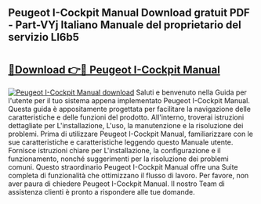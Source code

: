 ## Peugeot I-Cockpit Manual Download gratuit PDF - Part-VYj Italiano Manuale del proprietario del servizio Ll6b5

# <h2><a href="http://dfebtrf.blite.top/?on=Peugeot+I-Cockpit+Manual">🔗Download 👉🔴 Peugeot I-Cockpit Manual</a></h2>

[![Peugeot I-Cockpit Manual download](https://i.imgur.com/lujVjoI.png)](http://dfebtrf.blite.top/?on=Peugeot+I-Cockpit+Manual)
Saluti e benvenuto nella Guida per l'utente per il tuo sistema appena implementato Peugeot I-Cockpit Manual. Questa guida è appositamente progettata per facilitare la navigazione delle caratteristiche e delle funzioni del prodotto. All'interno, troverai istruzioni dettagliate per L'installazione, L'uso, la manutenzione e la risoluzione dei problemi. Prima di utilizzare Peugeot I-Cockpit Manual, familiarizzare con le sue caratteristiche e caratteristiche leggendo questo Manuale utente. Fornisce istruzioni chiare per L'installazione, la configurazione e il funzionamento, nonché suggerimenti per la risoluzione dei problemi comuni. Questo straordinario Peugeot I-Cockpit Manual offre una Suite completa di funzionalità che ottimizzano il flusso di lavoro. Per favore, non aver paura di chiedere Peugeot I-Cockpit Manual. Il nostro Team di assistenza clienti è pronto a rispondere alle tue domande.
